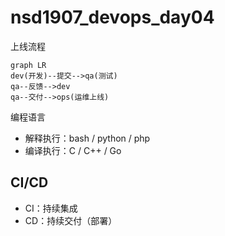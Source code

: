 # nsd1907_devops_day04

上线流程

```mermaid
graph LR
dev(开发)--提交-->qa(测试)
qa--反馈-->dev
qa--交付-->ops(运维上线)
```

编程语言

- 解释执行：bash / python / php
- 编译执行：C / C++ / Go

## CI/CD

- CI：持续集成
- CD：持续交付（部署）









